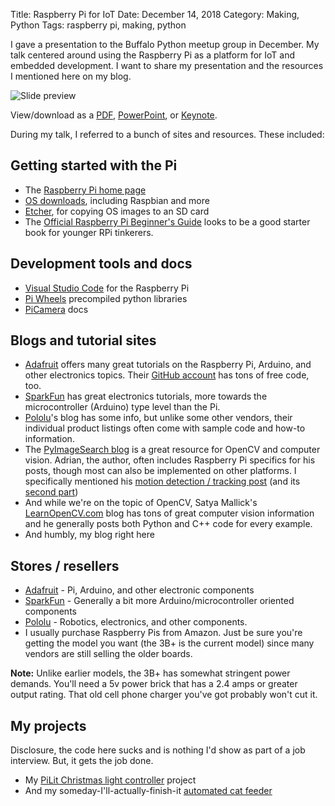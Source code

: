 Title: Raspberry Pi for IoT
Date: December 14, 2018
Category: Making, Python
Tags: raspberry pi, making, python

I gave a presentation to the Buffalo Python meetup group in December. My talk centered around using the Raspberry Pi as a platform for IoT and embedded development. I want to share my presentation and the resources I mentioned here on my blog.

![Slide preview](../images/2018/2018DecBufPy.jpg)

View/download as a [PDF](../images/2018/2018DecBufPy.pdf), [PowerPoint](../images/2018/2018DecBufPy.pptx), or [Keynote](../images/2018/2018DecBufPy.key).

During my talk, I referred to a bunch of sites and resources. These included:


## Getting started with the Pi

* The [Raspberry Pi home page](https://www.raspberrypi.org/)
* [OS downloads](https://www.raspberrypi.org/downloads/), including Raspbian and more
* [Etcher](https://www.balena.io/etcher/), for copying OS images to an SD card
* The [Official Raspberry Pi Beginner's Guide](https://store.rpipress.cc/products/the-official-raspberry-pi-beginner-s-guide) looks to be a good starter book for younger RPi tinkerers.

## Development tools and docs

* [Visual Studio Code](https://code.headmelted.com/) for the Raspberry Pi
* [Pi Wheels](www.piwheels.org) precompiled python libraries
* [PiCamera](https://picamera.readthedocs.io) docs

## Blogs and tutorial sites

* [Adafruit](https://learn.adafruit.com/) offers many great tutorials on the Raspberry Pi, Arduino, and other electronics topics. Their [GitHub account](https://github.com/adafruit) has tons of free code, too.
* [SparkFun](https://learn.sparkfun.com/) has great electronics tutorials, more towards the microcontroller (Arduino) type level than the Pi.
* [Pololu](https://www.pololu.com/blog)'s blog has some info, but unlike some other vendors, their individual product listings often come with sample code and how-to information.
* The [PyImageSearch blog](https://www.pyimagesearch.com/) is a great resource for OpenCV and computer vision. Adrian, the author, often includes Raspberry Pi specifics for his posts, though most can also be implemented on other platforms. I specifically mentioned his [motion detection / tracking post](www.pyimagesearch.com/2015/05/25/basic-motion-detection-and-tracking-with-python-and-opencv/) (and its [second part](https://www.pyimagesearch.com/2015/06/01/home-surveillance-and-motion-detection-with-the-raspberry-pi-python-and-opencv/))
* And while we're on the topic of OpenCV, Satya Mallick's [LearnOpenCV.com](https://www.learnopencv.com/) blog has tons of great computer vision information and he generally posts both Python and C++ code for every example.
* And humbly, my blog right here

## Stores / resellers

* [Adafruit](https://www.adafruit.com/) - Pi, Arduino, and other electronic components
* [SparkFun](https://www.sparkfun.com/) - Generally a bit more Arduino/microcontroller oriented components
* [Pololu](https://www.pololu.com/) - Robotics, electronics, and other components.
* I usually purchase Raspberry Pis from Amazon. Just be sure you're getting the model you want (the 3B+ is the current model) since many vendors are still selling the older boards.

**Note:** Unlike earlier models, the 3B+ has somewhat stringent power demands. You'll need a 5v power brick that has a 2.4 amps or greater output rating. That old cell phone charger you've got probably won't cut it.


## My projects

Disclosure, the code here sucks and is nothing I'd show as part of a job interview. But, it gets the job done.

* My [PiLit Christmas light controller](https://github.com/skypanther/PiLit) project
* And my someday-I'll-actually-finish-it [automated cat feeder](https://github.com/skypanther/catfeeder)
